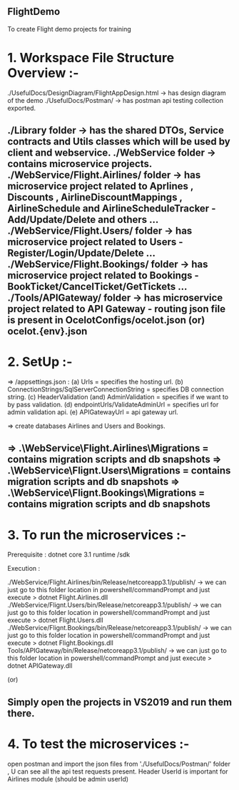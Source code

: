 ## FlightDemo
To create Flight demo projects for training

# 1. Workspace File Structure Overview :-

./UsefulDocs/DesignDiagram/FlightAppDesign.html -> has design diagram of the demo
./UsefulDocs/Postman/ -> has postman api testing collection exported.

./Library folder -> has the shared DTOs, Service contracts and Utils classes which will be used by client and webservice.
./WebService folder -> contains microservice projects.
./WebService/Flight.Airlines/ folder -> has microservice project related to Aprlines , Discounts , AirlineDiscountMappings , AirlineSchedule and AirlineScheduleTracker - Add/Update/Delete and others ...
./WebService/Flight.Users/ folder -> has microservice project related to Users - Register/Login/Update/Delete ...
./WebService/Flight.Bookings/ folder -> has microservice project related to Bookings - BookTicket/CancelTicket/GetTickets ...
./Tools/APIGateway/ folder -> has microservice project related to API Gateway - routing json file is present in OcelotConfigs/ocelot.json (or) ocelot.{env}.json
----------------------------------------------------------------------------------------------------------------------------------

# 2. SetUp :-
=> <project>/appsettings.json :
			(a) Urls = specifies the hosting url.
			(b) ConnectionStrings/SqlServerConnectionString = specifies DB connection string.
			(c) HeaderValidation (and) AdminValidation = specifies if we want to by pass validation.
			(d) endpointUrls/ValidateAdminUrl = specifies url for admin validation api.
			(e) APIGatewayUrl = api gateway url.
			
=> create databases Airlines and Users and Bookings. 

=> .\WebService\Flight.Airlines\Migrations = contains migration scripts and db snapshots
=> .\WebService\Flignt.Users\Migrations = contains migration scripts and db snapshots
=> .\WebService\Flignt.Bookings\Migrations = contains migration scripts and db snapshots
----------------------------------------------------------------------------------------------------------------------------------

# 3. To run the microservices :-

Prerequisite : dotnet core 3.1 runtime /sdk

Execution :

./WebService/Flight.Airlines/bin/Release/netcoreapp3.1/publish/  -> we can just go to this folder location in powershell/commandPrompt and just execute 
                > dotnet Flight.Airlines.dll
./WebService/Flignt.Users/bin/Release/netcoreapp3.1/publish/  -> we can just go to this folder location in powershell/commandPrompt and just execute 
                > dotnet Flight.Users.dll
./WebService/Flignt.Bookings/bin/Release/netcoreapp3.1/publish/  -> we can just go to this folder location in powershell/commandPrompt and just execute 
                > dotnet Flight.Bookings.dll
Tools/APIGateway/bin/Release/netcoreapp3.1/publish/  -> we can just go to this folder location in powershell/commandPrompt and just execute 
                > dotnet APIGateway.dll

(or)

Simply open the projects in VS2019 and run them there.
-----------------------------------------------------------------------------------------------------------------------------------

# 4. To test the microservices :-

open postman and import the json files from './UsefulDocs/Postman/' folder , U can see all the api test requests present.
Header UserId is important for Airlines module (should be admin userId)
  

